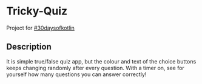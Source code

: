 # Tricky-Quiz

Project for [#30daysofkotlin](https://eventsonair.withgoogle.com/events/kotlin#)
## Description

It is simple true/false quiz app, but the colour and text of the choice buttons keeps changing randomly after every question. With a timer on, see for yourself how many questions you can answer correctly!
